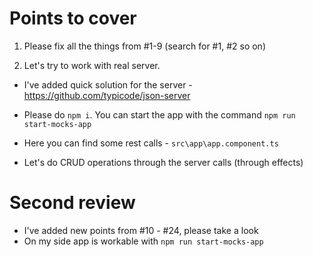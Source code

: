 # Points to cover
1. Please fix all the things from #1-9 (search for #1, #2 so on)

2. Let's try to work with real server.

- I've added quick solution for the server - https://github.com/typicode/json-server

- Please do `npm i`. You can start the app with the command `npm run start-mocks-app`

- Here you can find some rest calls - `src\app\app.component.ts`

- Let's do CRUD operations through the server calls (through effects)

# Second review
- I've added new points from #10 - #24, please take a look
- On my side app is workable with `npm run start-mocks-app`
